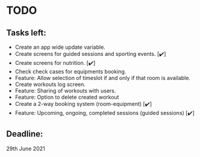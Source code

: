 # TODO

## Tasks left:
- Create an app wide update variable.
- Create screens for guided sessions and sporting events. [:heavy_check_mark:]
- Create screens for nutrition. [:heavy_check_mark:]
- Check check cases for equipments booking.
- Feature: Allow selection of timeslot if and only if that room is available.
- Create workouts log screen.
- Feature: Sharing of workouts with users.
- Feature: Option to delete created workout
- Create a 2-way booking system (room-equipment) [:heavy_check_mark:]
- Feature: Upcoming, ongoing, completed sessions (guided sessions) [:heavy_check_mark:]

## Deadline:
29th June 2021
